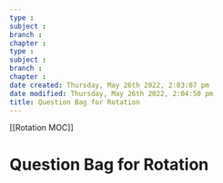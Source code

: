 ```yaml
---
type : 
subject : 
branch :
chapter :
type : 
subject : 
branch :
chapter :
date created: Thursday, May 26th 2022, 2:03:07 pm
date modified: Thursday, May 26th 2022, 2:04:50 pm
title: Question Bag for Rotation
---
```


[[Rotation MOC]]

# Question Bag for Rotation

